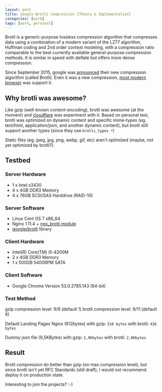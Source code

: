 ```yaml
---
layout: post
title: Google Brotli Compression [Theory & Implementation]
categories: [work]
tags: [work, personal]
---
```


Brotli is a generic-purpose lossless compression algorithm that compresses data using a combination of a modern variant of the LZ77 algorithm, Huffman coding and 2nd order context modeling, with a compression ratio comparable to the best currently available general-purpose compression methods. It is similar in speed with deflate but offers more dense compression.

Since September 2015, google was [announced](https://opensource.googleblog.com/2015/09/introducing-brotli-new-compression.html) their new compression algorithm (called Brotli). Even it was a new compression, [most modern browser](https://en.wikipedia.org/wiki/Brotli#Browser_Support) was support it. 

## Why brotli was awesome?

Like gzip (well-known content-encoding), brotli was awesome (at the moment) and [cloudflare](https://blog.cloudflare.com/results-experimenting-brotli/) was experiment with it. Based on personal test, brotli was optimized on dynamic content and specific mime-types (eg. text/html, application/json, and another dynamic content), but brotli still support another types (since they use `brotli_types *`)

Static files (eg. jpeg, jpg, png, webp, gif, etc) aren't optimized (maybe, not yet optimized by brotli?).

## Testbed

### Server Hardware

- 1 x Intel x3430
- 4 x 4GB DDR3 Memory
- 4 x 76GB SCSI/SAS Harddrive (RAID-10)

### Server Software

- Linux Cent OS 7 x86_64
- Nginx 1.11.4 + [ngx_brotli module](https://github.com/google/ngx_brotli)
- [google/brotli](https://github.com/google/brotli) library

### Client Hardware

- Intel(R) Core(TM) i5-4200M
- 2 x 4GB DDR3 Memory
- 1 x 500GB 5400RPM SATA

### Client Software

- Google Chrome Version 53.0.2785.143 (64-bit)

### Test Method

gzip compression level: 9/9 (default 1)
brotli compression level: 9/11 (default 6)

Default Landing Pages Nginx (612bytes)
with gzip:   `518 bytes`
with brotli: `426 bytes`

Dummy json file (9,5KBytes)
with gzip:   `2,9Kbytes` 
with brotli: `2,8Kbytes`

## Result

Brotli compression do better than gzip (on max compression level), but since brotli isn't yet RFC Standards (still draft), I would not recommend deploy it on production state.

Interesting to join the projects? :-)
